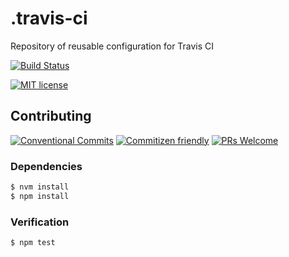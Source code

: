 # .travis-ci

Repository of reusable configuration for Travis CI

<!-- status badges -->
[![Build Status][ci-badge]][ci-link]

<!-- consumer badges -->
[![MIT license][license-badge]][license-link]

## Contributing

<!-- contribution badges -->
[![Conventional Commits][commit-convention-badge]][commit-convention-link]
[![Commitizen friendly][commitizen-badge]][commitizen-link]
[![PRs Welcome][PRs-badge]][PRs-link]

### Dependencies

```sh
$ nvm install
$ npm install
```

### Verification

```sh
$ npm test
```

[license-link]: LICENSE
[license-badge]: https://img.shields.io/github/license/GainCompliance/.travis-ci.svg
[ci-link]: https://travis-ci.com/GainCompliance/.travis-ci
[ci-badge]: https://img.shields.io/travis/com/GainCompliance/.travis-ci/master.svg
[commit-convention-link]: https://conventionalcommits.org
[commit-convention-badge]: https://img.shields.io/badge/Conventional%20Commits-1.0.0-yellow.svg
[commitizen-link]: http://commitizen.github.io/cz-cli/
[commitizen-badge]: https://img.shields.io/badge/commitizen-friendly-brightgreen.svg
[PRs-link]: http://makeapullrequest.com
[PRs-badge]: https://img.shields.io/badge/PRs-welcome-brightgreen.svg
